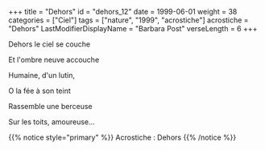 +++
title = "Dehors"
id = "dehors_12"
date = 1999-06-01
weight = 38
categories = ["Ciel"]
tags = ["nature", "1999", "acrostiche"]
acrostiche = "Dehors"
LastModifierDisplayName = "Barbara Post"
verseLength = 6
+++

Dehors le ciel se couche

Et l'ombre neuve accouche

Humaine, d'un lutin,

O la fée à son teint

Rassemble une berceuse

Sur les toits, amoureuse...

{{% notice style="primary" %}}
Acrostiche : Dehors
{{% /notice %}}
